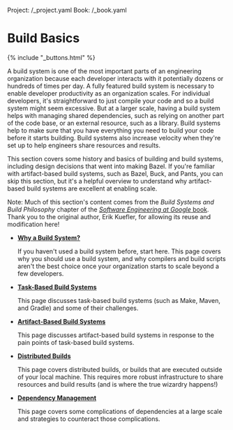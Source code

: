 Project: /_project.yaml
Book: /_book.yaml

# Build Basics

{% include "_buttons.html" %}

A build system is one of the most important parts of an engineering organization
because each developer interacts with it potentially dozens or hundreds of times
per day. A fully featured build system is necessary to enable developer
productivity as an organization scales. For individual developers, it's
straightforward to just compile your code and so a build system might seem
excessive. But at a larger scale, having a build system helps with managing
shared dependencies, such as relying on another part of the code base, or an
external resource, such as a library. Build systems help to make sure that you
have everything you need to build your code before it starts building. Build
systems also increase velocity when they're set up to help engineers share
resources and results.

This section covers some history and basics of building and build systems,
including design decisions that went into making Bazel. If you're
familiar with artifact-based build systems, such as Bazel, Buck, and Pants, you
can skip this section, but it's a helpful overview to understand why
artifact-based build systems are excellent at enabling scale.

Note: Much of this section's content comes from the _Build Systems and
Build Philosophy_ chapter of the
[_Software Engineering at Google_ book](https://abseil.io/resources/swe_at_google.2.pdf#page=399).
Thank you to the original author, Erik Kuefler, for allowing its reuse and
modification here!

*   **[Why a Build System?](/basics/build-systems)**

    If you haven't used a build system before, start here. This page covers why
    you should use a build system, and why compilers and build scripts aren't
    the best choice once your organization starts to scale beyond a few
    developers.

*   **[Task-Based Build Systems](/basics/task-based-builds)**

    This page discusses task-based build systems (such as Make, Maven, and
    Gradle) and some of their challenges.

*   **[Artifact-Based Build Systems](/basics/artifact-based-builds)**

    This page discusses artifact-based build systems in response to the pain
    points of task-based build systems.

*   **[Distributed Builds](/basics/distributed-builds)**

    This page covers distributed builds, or builds that are executed outside of
    your local machine. This requires more robust infrastructure to share
    resources and build results (and is where the true wizardry happens!)

*   **[Dependency Management](/basics/dependencies)**

    This page covers some complications of dependencies at a large scale and
    strategies to counteract those complications.
